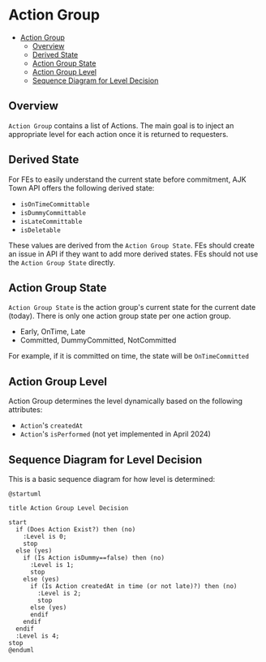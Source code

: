 # Action Group


<!-- TOC -->

- [Action Group](#action-group)
  - [Overview](#overview)
  - [Derived State](#derived-state)
  - [Action Group State](#action-group-state)
  - [Action Group Level](#action-group-level)
  - [Sequence Diagram for Level Decision](#sequence-diagram-for-level-decision)

<!-- /TOC -->

## Overview

`Action Group` contains a list of Actions. The main goal is to inject an appropriate level for each action once it is returned to requesters.

## Derived State
For FEs to easily understand the current state before commitment, AJK Town API offers the following derived state:
- `isOnTimeCommittable`
- `isDummyCommittable`
- `isLateCommittable`
- `isDeletable`

These values are derived from the `Action Group State`. FEs should create an issue in API if they want to add more derived states. FEs should not use the `Action Group State` directly.

## Action Group State
`Action Group State` is the action group's current state for the current date (today). There is only one action group state per one action group.


- Early, OnTime, Late
- Committed, DummyCommitted, NotCommitted

For example, if it is committed on time, the state will be `OnTimeCommitted`

## Action Group Level

Action Group determines the level dynamically based on the following attributes:
- `Action`'s `createdAt`
- `Action`'s `isPerformed` (not yet implemented in April 2024)

## Sequence Diagram for Level Decision
This is a basic sequence diagram for how level is determined:
```plantuml
@startuml

title Action Group Level Decision

start
  if (Does Action Exist?) then (no)
    :Level is 0;
    stop
  else (yes)
    if (Is Action isDummy==false) then (no)
      :Level is 1;
      stop
    else (yes)
      if (Is Action createdAt in time (or not late)?) then (no)
        :Level is 2;
        stop
      else (yes)
      endif
    endif
  endif
  :Level is 4;
stop
@enduml
```
